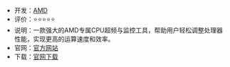 - 开发：[AMD ](https://www.amd.com/zh-cn.html)
- 评价：⭐⭐⭐⭐⭐
- 说明：一款强大的AMD专属CPU超频与监控工具，帮助用户轻松调整处理器性能，实现更高的运算速度和效率。
- 官网：[官方网站](https://www.amd.com/zh-cn/products/software/ryzen-master.html) 
- 下载：[官网下载](https://download.amd.com/Desktop/amd-ryzen-master.exe) 